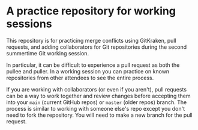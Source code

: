 # A practice repository for working sessions

This repository is for practicing merge conflicts using GitKraken, pull requests, and adding collaborators for Git repositories during the second summertime Git working session.

In particular, it can be difficult to experience a pull request as both the pullee and puller.  In a working session you can practice on known repositories from other attendees to see the entire process.

If you are working with collaborators (or even if you aren't), pull requests can be a way to work together and review changes before accepting them into your `main` (current GitHub repos) or `master` (older repos) branch. The process is similar to working with someone else's repo except you don't need to fork the repository. You will need to make a new branch for the pull request.
